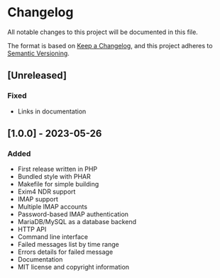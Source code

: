 # Changelog

All notable changes to this project will be documented in this file.

The format is based on [Keep a Changelog](https://keepachangelog.com/en/1.0.0/),
and this project adheres to [Semantic Versioning](https://semver.org/spec/v2.0.0.html).

## [Unreleased]

### Fixed

- Links in documentation

## [1.0.0] - 2023-05-26

### Added

- First release written in PHP
- Bundled style with PHAR
- Makefile for simple building
- Exim4 NDR support
- IMAP support
- Multiple IMAP accounts
- Password-based IMAP authentication
- MariaDB/MySQL as a database backend
- HTTP API
- Command line interface
- Failed messages list by time range
- Errors details for failed message
- Documentation
- MIT license and copyright information
